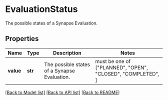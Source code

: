 # EvaluationStatus

The possible states of a Synapse Evaluation.
## Properties
Name | Type | Description | Notes
------------ | ------------- | ------------- | -------------
**value** | **str** | The possible states of a Synapse Evaluation. |  must be one of ["PLANNED", "OPEN", "CLOSED", "COMPLETED", ]

[[Back to Model list]](../README.md#documentation-for-models) [[Back to API list]](../README.md#documentation-for-api-endpoints) [[Back to README]](../README.md)



